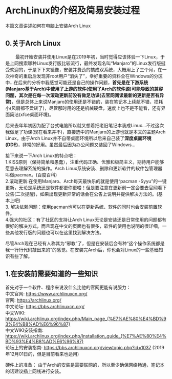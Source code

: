 # ArchLinux的介绍及简易安装过程

本篇文章讲述如何在电脑上安装Arch Linux

## 0.关于Arch Linux
 &nbsp;&nbsp;&nbsp;&nbsp;&nbsp;&nbsp;&nbsp;&nbsp;最初开始安装并使用Linux是在2019年初，当时觉得应该体验一下Linux，于是上网搜索哪种Linux发行版比较流行，最终发现名叫“Manjaro”的Linux发行版挺受欢迎的，于是下下来镜像，安装并费劲的搞成双系统，大概用上了三个月，在一次神奇的重启后发现非root用户“消失了”，幸好重要的资料全在Windows的分区中...在后来的分析中我感觉可能还是自己的操作问题，**首先是在下游系统(Manjaro基于Arch)中使用了上游的软件(使用了Arch的软件源)可能导致的兼容问题，其次是在每一次滚动更新前没有做足功课(去官网阅读最新的更新是否有异常)**，但是总体上来说Manjaro的使用还是不错的，装在笔记本上续航不错，损耗小(风扇都不爱转了)，尽管那时用的还是机械硬盘，速度上也不是不能看，还有界面简洁(xfce桌面环境)。

后来去年年初因为配了台式电脑所以就又想着把老旧笔记本装成Linux...不过这次我做足了功课(现在看来并不)，直接选中的Manjaro的上游也就是本文的主题Arch Linux，由于Arch Linux并不自带桌面环境所以后来自己装了**深度桌面环境(DDE)**，非常的好用。虽然最后因为办公问题又装回了Windows...

接下来说一下Arch Linux的特点吧：<br>
1.KISS原则（保持简单和愚蠢），注重代码正确、优雅和极简主义，期待用户能够愿意去理解系统的操作。Arch Linux系统安装、删除和更新软件的软件包管理器叫做pacman。(百度百科)<br>
2.滚动更新:在使用Manjaro、Arch每天最快乐的就是使用“pacman -Syyu”的一键更新，无论是系统还是软件都更你更喽！但是要注意在更新前一定会要去官网看下公告(二次提醒)，如果出现更新异常的话会在公告上说明并提供解决方法的。(基本上吧)<br>
3. 解决依赖问题：使用pacman也可以在更新系统、软件的同时也会安装前置软件。<br>
4.强大的社区：有了社区的支持让Arch Linux无论是安装还是日常使用的问题都有很好的解决方式，而且现在中文的页面也有很多，软件的使用也说明的很详细，一些其他发行版的问题也可以在这里找到解决方法。<br>

尽管Arch现在已经有人称其为“邪教”了，但是在安装后会有种“这个操作系统都是我一行行代码敲出来的”的感觉。在安装完Arch后，你也会对Linux的一些基础知识有些了解。

## 1.在安装前需要知道的一些知识
首先对于一个软件、程序来说没什么比他的官网更能有说服力：<br>
中文官网: https://www.archlinuxcn.org/<br>
官网: https://archlinux.org/<br>
中文论坛: https://bbs.archlinuxcn.org/<br>
中文WIKI: https://wiki.archlinux.org/index.php/Main_page_(%E7%AE%80%E4%BD%93%E4%B8%AD%E6%96%87)<br>
中文WIKI安装指南: https://wiki.archlinux.org/index.php/Installation_guide_(%E7%AE%80%E4%BD%93%E4%B8%AD%E6%96%87)<br>
论坛上的安装指南: https://bbs.archlinuxcn.org/viewtopic.php?id=1037 (2019年12月01日的，但是目前看来也适用)

硬件上的准备：
由于Arch的安装是需要联网的，所以至少确保网络畅通，笔记本的话建议插上网线进行安装。<br>
